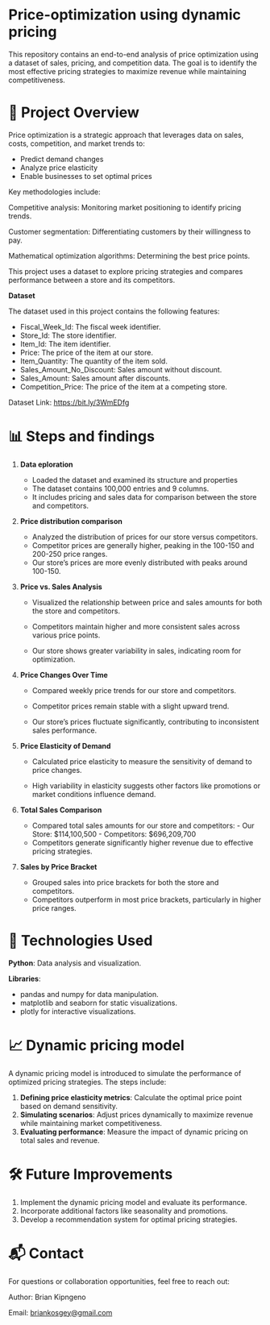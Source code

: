 # Price-optimization using dynamic pricing

This repository contains an end-to-end analysis of price optimization using a dataset of sales, pricing, and competition data. The goal is to identify the most effective pricing strategies to maximize revenue while maintaining competitiveness.

# 📁 Project Overview

Price optimization is a strategic approach that leverages data on sales, costs, competition, and market trends to:

- Predict demand changes
- Analyze price elasticity
- Enable businesses to set optimal prices

Key methodologies include:

Competitive analysis: Monitoring market positioning to identify pricing trends.

Customer segmentation: Differentiating customers by their willingness to pay.

Mathematical optimization algorithms: Determining the best price points.

This project uses a dataset to explore pricing strategies and compares performance between a store and its competitors.


**Dataset**

The dataset used in this project contains the following features:

- Fiscal_Week_Id: The fiscal week identifier.
- Store_Id: The store identifier.
- Item_Id: The item identifier.
- Price: The price of the item at our store.
- Item_Quantity: The quantity of the item sold.
- Sales_Amount_No_Discount: Sales amount without discount.
- Sales_Amount: Sales amount after discounts.
- Competition_Price: The price of the item at a competing store.
  
Dataset Link: https://bit.ly/3WmEDfg


# 📊 Steps and findings

1. **Data eploration**

    - Loaded the dataset and examined its structure and properties
    - The dataset contains 100,000 entries and 9 columns.
    - It includes pricing and sales data for comparison between the store and competitors.
      
2. **Price distribution comparison**
   
    - Analyzed the distribution of prices for our store versus competitors.
    - Competitor prices are generally higher, peaking in the 100-150 and 200-250 price ranges.
    - Our store’s prices are more evenly distributed with peaks around 100-150.

3. **Price vs. Sales Analysis**
   
    - Visualized the relationship between price and sales amounts for both the store and competitors.

    - Competitors maintain higher and more consistent sales across various price points.
    - Our store shows greater variability in sales, indicating room for optimization.

4. **Price Changes Over Time**
   
    - Compared weekly price trends for our store and competitors.

    - Competitor prices remain stable with a slight upward trend.
    - Our store’s prices fluctuate significantly, contributing to inconsistent sales performance.

5. **Price Elasticity of Demand**

    - Calculated price elasticity to measure the sensitivity of demand to price changes.

    - High variability in elasticity suggests other factors like promotions or market conditions influence demand.

6. **Total Sales Comparison**
    - Compared total sales amounts for our store and competitors:
          - Our Store: $114,100,500
          - Competitors: $696,209,700
    - Competitors generate significantly higher revenue due to effective pricing strategies.

7. **Sales by Price Bracket**
    - Grouped sales into price brackets for both the store and competitors.
    - Competitors outperform in most price brackets, particularly in higher price ranges.
# 🔧 Technologies Used

**Python**: Data analysis and visualization.

**Libraries**:

- pandas and numpy for data manipulation.
- matplotlib and seaborn for static visualizations.
- plotly for interactive visualizations.

# 📈 Dynamic pricing model

A dynamic pricing model is introduced to simulate the performance of optimized pricing strategies. The steps include:

1. **Defining price elasticity metrics**: Calculate the optimal price point based on demand sensitivity.
2. **Simulating scenarios**: Adjust prices dynamically to maximize revenue while maintaining market competitiveness.
3. **Evaluating performance**: Measure the impact of dynamic pricing on total sales and revenue.


# 🛠️ Future Improvements

1. Implement the dynamic pricing model and evaluate its performance.
2. Incorporate additional factors like seasonality and promotions.
3. Develop a recommendation system for optimal pricing strategies.


# 📬 Contact
For questions or collaboration opportunities, feel free to reach out:

Author: Brian Kipngeno

Email: briankosgey@gmail.com
